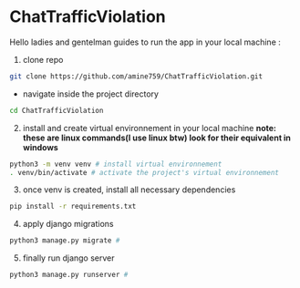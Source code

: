 # ChatTrafficViolation

Hello ladies and gentelman guides to run the app in your local machine : 
1. clone repo
```bash
git clone https://github.com/amine759/ChatTrafficViolation.git
```

- navigate inside the project directory 
```bash
cd ChatTrafficViolation
```
2. install and create virtual environnement in your local machine 
**note: these are linux commands(I use linux btw) look for their equivalent in windows**
```bash
python3 -m venv venv # install virtual environnement
. venv/bin/activate # activate the project's virtual environnement
```

3. once venv is created, install all necessary dependencies 
```bash
pip install -r requirements.txt
```

4. apply django migrations
```bash
python3 manage.py migrate # 
```

5. finally run django server
```bash
python3 manage.py runserver # 
```